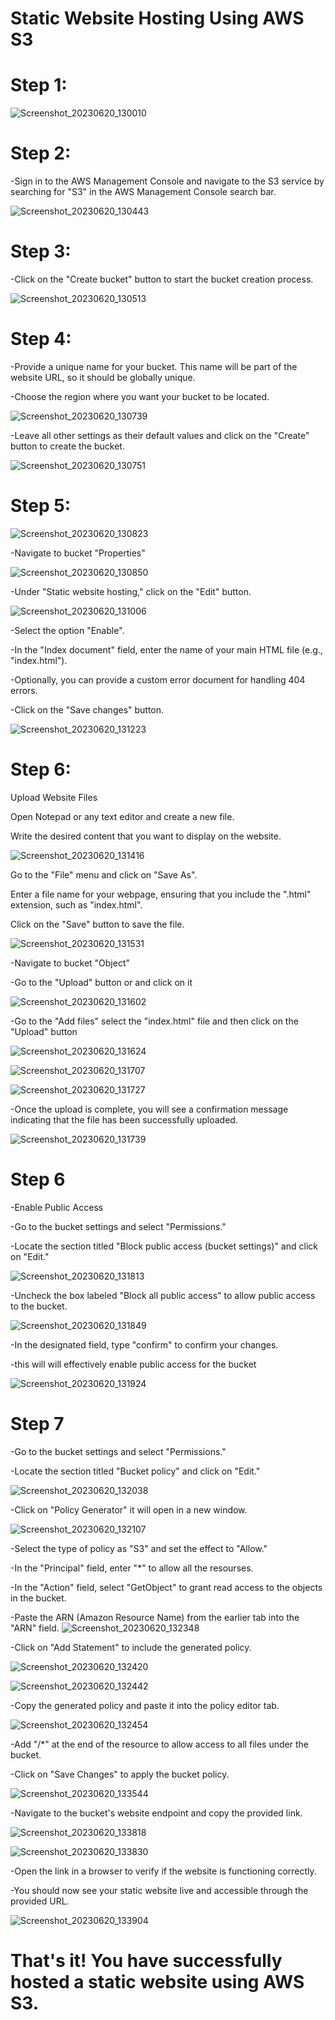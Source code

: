 # Static Website Hosting Using AWS S3
# Step 1:
![Screenshot_20230620_130010](https://github.com/Diplahane/AWS-S3/assets/129828021/88b6db5b-3911-4183-aee6-f55f2ed373b8)

# Step 2: 

-Sign in to the AWS Management Console and navigate to the S3 service by searching for "S3" in the AWS Management Console search bar.

![Screenshot_20230620_130443](https://github.com/Diplahane/AWS-S3/assets/129828021/a58dc3ab-edea-4c17-b3bd-d5116c6aa22b)


 # Step 3:  

-Click on the "Create bucket" button to start the bucket creation process. 

![Screenshot_20230620_130513](https://github.com/Diplahane/AWS-S3/assets/129828021/adc3dad7-290e-4745-af99-b082a3aa34b3)



# Step 4:

-Provide a unique name for your bucket. This name will be part of the website URL, so it should be globally unique.

-Choose the region where you want your bucket to be located.  

![Screenshot_20230620_130739](https://github.com/Diplahane/AWS-S3/assets/129828021/f210a7dd-f1cd-435b-b01b-a51fb30005f6)

-Leave all other settings as their default values and click on the "Create" button to create the bucket.

![Screenshot_20230620_130751](https://github.com/Diplahane/AWS-S3/assets/129828021/fc34b2b2-40f7-4b07-a596-32187aaecb53)


# Step 5: 
![Screenshot_20230620_130823](https://github.com/Diplahane/AWS-S3/assets/129828021/56b5f56c-3284-413b-b7bd-9dead0e41f6e)

-Navigate to bucket "Properties"

![Screenshot_20230620_130850](https://github.com/Diplahane/AWS-S3/assets/129828021/e020a67e-7655-44a5-9cbc-57a5990d9693)

-Under "Static website hosting," click on the "Edit" button. 

![Screenshot_20230620_131006](https://github.com/Diplahane/AWS-S3/assets/129828021/2416c6e7-1789-4564-9833-0cadea66ec04)

-Select the option "Enable". 

-In the "Index document" field, enter the name of your main HTML file (e.g., "index.html"). 

-Optionally, you can provide a custom error document for handling 404 errors. 

-Click on the "Save changes" button.

![Screenshot_20230620_131223](https://github.com/Diplahane/AWS-S3/assets/129828021/7d999374-5f6f-4f48-8c99-deeec1bdba43)


# Step 6: 

Upload Website Files 

Open Notepad or any text editor and create a new file.

Write the desired content that you want to display on the website.

![Screenshot_20230620_131416](https://github.com/Diplahane/AWS-S3/assets/129828021/b4abbe98-07d1-42ca-8fc9-5349b32cb737)


Go to the "File" menu and click on "Save As".

Enter a file name for your webpage, ensuring that you include the ".html" extension, such as "index.html".

Click on the "Save" button to save the file.

![Screenshot_20230620_131531](https://github.com/Diplahane/AWS-S3/assets/129828021/62adeaed-3ee6-48bd-82db-0bd2c703a63c)



-Navigate to bucket "Object"

-Go to the "Upload" button or and click on it

![Screenshot_20230620_131602](https://github.com/Diplahane/AWS-S3/assets/129828021/fea165c0-2f8b-4672-a6f2-0d864e7bfbe2)



-Go to the "Add files" select the "index.html" file and then click on the "Upload" button

![Screenshot_20230620_131624](https://github.com/Diplahane/AWS-S3/assets/129828021/5663c46d-1831-44fe-b458-6788d7fb438b)


![Screenshot_20230620_131707](https://github.com/Diplahane/AWS-S3/assets/129828021/0b73f7e8-ee89-45b6-adf5-c55aee99115e)

![Screenshot_20230620_131727](https://github.com/Diplahane/AWS-S3/assets/129828021/4b9b8d4c-376e-463b-8828-5091c8664ee1)

-Once the upload is complete, you will see a confirmation message indicating that the file has been successfully uploaded.

![Screenshot_20230620_131739](https://github.com/Diplahane/AWS-S3/assets/129828021/201a7b7d-dac2-4fb9-bb9c-dda3e4137229)




# Step 6

-Enable Public Access 

-Go to the bucket settings and select "Permissions."

-Locate the section titled "Block public access (bucket settings)" and click on "Edit."

![Screenshot_20230620_131813](https://github.com/Diplahane/AWS-S3/assets/129828021/79e43ee8-29a8-4efa-8e07-4b445a2e2171)



-Uncheck the box labeled "Block all public access" to allow public access to the bucket.

![Screenshot_20230620_131849](https://github.com/Diplahane/AWS-S3/assets/129828021/c7725df5-5b6f-41c7-bcb0-06abd5ba414a)



-In the designated field, type "confirm" to confirm your changes.

-this will will effectively enable public access for the bucket

![Screenshot_20230620_131924](https://github.com/Diplahane/AWS-S3/assets/129828021/86ae9715-dd6a-477b-9424-619cfb7acab1)

# Step 7

-Go to the bucket settings and select "Permissions."

-Locate the section titled "Bucket policy" and click on "Edit."

![Screenshot_20230620_132038](https://github.com/Diplahane/AWS-S3/assets/129828021/397ce014-d02a-42bc-9aa8-6ce6cc4844fb)

-Click on "Policy Generator" it will open in a new window.

![Screenshot_20230620_132107](https://github.com/Diplahane/AWS-S3/assets/129828021/684af865-550f-494c-851b-0d4fa33c1d54)


-Select the type of policy as "S3" and set the effect to "Allow."

-In the "Principal" field, enter "*" to allow all the resourses.

-In the "Action" field, select "GetObject" to grant read access to the objects in the bucket.

-Paste the ARN (Amazon Resource Name) from the earlier tab into the "ARN" field.
![Screenshot_20230620_132348](https://github.com/Diplahane/AWS-S3/assets/129828021/74473f02-cf0e-4d4a-9f8a-98d30f2d0bdb)

-Click on "Add Statement" to include the generated policy.

![Screenshot_20230620_132420](https://github.com/Diplahane/AWS-S3/assets/129828021/43d77d85-72fc-487e-ad19-0d0f430fa51c)

![Screenshot_20230620_132442](https://github.com/Diplahane/AWS-S3/assets/129828021/6e32a6a8-fc23-413a-8b5c-d3a857f33015)

-Copy the generated policy and paste it into the policy editor tab.

![Screenshot_20230620_132454](https://github.com/Diplahane/AWS-S3/assets/129828021/c9a88095-bf47-4a89-827b-bcc7398214de)


-Add "/*" at the end of the resource to allow access to all files under the bucket.

-Click on "Save Changes" to apply the bucket policy.

![Screenshot_20230620_133544](https://github.com/Diplahane/AWS-S3/assets/129828021/f7e0908b-8d52-4a47-bb4d-bf3991d1cb35)

-Navigate to the bucket's website endpoint and copy the provided link.

![Screenshot_20230620_133818](https://github.com/Diplahane/AWS-S3/assets/129828021/07b69bd9-efc2-402e-b044-4124b03a79b8)

![Screenshot_20230620_133830](https://github.com/Diplahane/AWS-S3/assets/129828021/624e6002-cd59-4a7c-b8fb-66ea0efbc897)

-Open the link in a browser to verify if the website is functioning correctly.

-You should now see your static website live and accessible through the provided URL.

![Screenshot_20230620_133904](https://github.com/Diplahane/AWS-S3/assets/129828021/dbe3c381-bc01-4fe1-b486-1551edbf4cfd)


# That's it! You have successfully hosted a static website using AWS S3.
